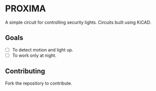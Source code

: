 # PROXIMA
A simple circuit for controlling security lights. Circuits built using
KiCAD.

Goals
------

- [ ] To detect motion and light up.
- [ ] To work only at night.

## Contributing

Fork the repository to contribute.
